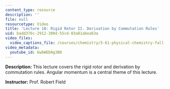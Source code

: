 ```yaml
---
content_type: resource
description: ''
file: null
resourcetype: Video
title: 'Lecture 18: Rigid Rotor II. Derivation by Commutation Rules'
uid: badd376c-2912-300d-55cd-03a81abea63a
video_files:
  video_captions_file: /courses/chemistry/5-61-physical-chemistry-fall-2017/lecture-videos/rigid-rotor-ii.-derivation-by-commutation-rules/6wbWEDAg3B0.vtt
video_metadata:
  youtube_id: 6wbWEDAg3B0
---
```


**Description:** This lecture covers the rigid rotor and derivation by commutation rules. Angular momentum is a central theme of this lecture.

**Instructor:** Prof. Robert Field
